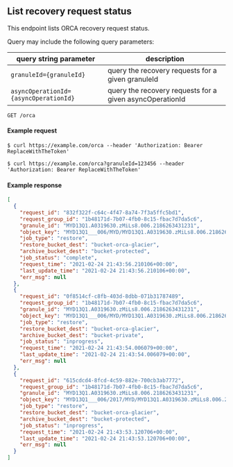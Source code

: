 ## List recovery request status

This endpoint lists ORCA recovery request status.

Query may include the following query parameters:

| query string parameter | description |
| --- | --- |
| `granuleId={granuleId}` | query the recovery requests for a given granuleId |
| `asyncOperationId={asyncOperationId}` | query the recovery requests for a given asyncOperationId |

```endpoint
GET /orca
```

#### Example request

```curl
$ curl https://example.com/orca --header 'Authorization: Bearer ReplaceWithTheToken'
```
```curl
$ curl https://example.com/orca?granuleId=123456 --header 'Authorization: Bearer ReplaceWithTheToken'
```

#### Example response

```json
[
  {
    "request_id": "832f322f-c64c-4f47-8a74-7f3a5ffc5bd1",
    "request_group_id": "1b48171d-7b07-4fb0-8c15-fbac7d7da5c6",
    "granule_id": "MYD13Q1.A0319630.zMiLs8.006.2186263431231",
    "object_key": "MYD13Q1___006/MYD/MYD13Q1.A0319630.zMiLs8.006.2186263431231.cmr.xml",
    "job_type": "restore",
    "restore_bucket_dest": "bucket-orca-glacier",
    "archive_bucket_dest": "bucket-protected",
    "job_status": "complete",
    "request_time": "2021-02-24 21:43:56.210106+00:00",
    "last_update_time": "2021-02-24 21:43:56.210106+00:00",
    "err_msg": null
  },
  {
    "request_id": "0f8514cf-c8fb-403d-8dbb-071b31787489",
    "request_group_id": "1b48171d-7b07-4fb0-8c15-fbac7d7da5c6",
    "granule_id": "MYD13Q1.A0319630.zMiLs8.006.2186263431231",
    "object_key": "MYD13Q1___006/MYD/MYD13Q1.A0319630.zMiLs8.006.2186263431231.hdf.met",
    "job_type": "restore",
    "restore_bucket_dest": "bucket-orca-glacier",
    "archive_bucket_dest": "bucket-private",
    "job_status": "inprogress",
    "request_time": "2021-02-24 21:43:54.006079+00:00",
    "last_update_time": "2021-02-24 21:43:54.006079+00:00",
    "err_msg": null
  },
  {
    "request_id": "615cdcd4-8fcd-4c59-882e-700cb3ab7772",
    "request_group_id": "1b48171d-7b07-4fb0-8c15-fbac7d7da5c6",
    "granule_id": "MYD13Q1.A0319630.zMiLs8.006.2186263431231",
    "object_key": "MYD13Q1___006/2017/MYD/MYD13Q1.A0319630.zMiLs8.006.2186263431231.hdf",
    "job_type": "restore",
    "restore_bucket_dest": "bucket-orca-glacier",
    "archive_bucket_dest": "bucket-protected",
    "job_status": "inprogress",
    "request_time": "2021-02-24 21:43:53.120706+00:00",
    "last_update_time": "2021-02-24 21:43:53.120706+00:00",
    "err_msg": null
  }
]
```
